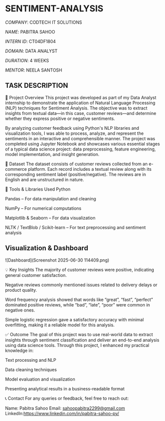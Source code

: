 # SENTIMENT-ANALYSIS

*COMPANY*: CODTECH IT SOLUTIONS

*NAME*: PABITRA SAHOO

*INTERN ID*: CT04DF1804

*DOMAIN*: DATA ANALYST

*DURATION*: 4 WEEKS

*MENTOR*: NEELA SANTOSH

## TASK DESCRIPTION

📌 Project Overview
This project was developed as part of my Data Analyst internship to demonstrate the application of Natural Language Processing (NLP) techniques for Sentiment Analysis. The objective was to extract insights from textual data—in this case, customer reviews—and determine whether they express positive or negative sentiments.

By analyzing customer feedback using Python's NLP libraries and visualization tools, I was able to process, analyze, and represent the sentiments in an interactive and comprehensible manner. The project was completed using Jupyter Notebook and showcases various essential stages of a typical data science project: data preprocessing, feature engineering, model implementation, and insight generation.

📁 Dataset
The dataset consists of customer reviews collected from an e-commerce platform. Each record includes a textual review along with its corresponding sentiment label (positive/negative). The reviews are in English and are unstructured in nature.

🧰 Tools & Libraries Used
Python

Pandas – For data manipulation and cleaning

NumPy – For numerical computations

Matplotlib & Seaborn – For data visualization

NLTK / TextBlob / Scikit-learn – For text preprocessing and sentiment analysis

## Visualization & Dashboard
![Dashboard](Screenshot 2025-06-30 114409.png)

💡 Key Insights
The majority of customer reviews were positive, indicating general customer satisfaction.

Negative reviews commonly mentioned issues related to delivery delays or product quality.

Word frequency analysis showed that words like “great”, “fast”, “perfect” dominated positive reviews, while “bad”, “late”, “poor” were common in negative ones.

Simple logistic regression gave a satisfactory accuracy with minimal overfitting, making it a reliable model for this analysis.

✅ Outcome
The goal of this project was to use real-world data to extract insights through sentiment classification and deliver an end-to-end analysis using data science tools. Through this project, I enhanced my practical knowledge in:

Text processing and NLP

Data cleaning techniques

Model evaluation and visualization

Presenting analytical results in a business-readable format

📞 Contact
For any queries or feedback, feel free to reach out:

Name: Pabitra Sahoo
Email: sahoopabitra2299@gmail.com
LinkedIn:https://www.linkedin.com/in/pabitra-sahoo-py/

